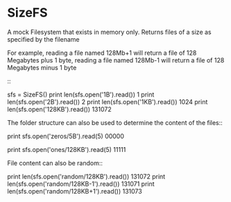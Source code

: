 SizeFS
===========

A mock Filesystem that exists in memory only. Returns files of a size as
specified by the filename

For example, reading a file named 128Mb+1 will return a file of 128 Megabytes
plus 1 byte, reading a file named 128Mb-1 will return a file of 128 Megabytes
minus 1 byte

::

 sfs = SizeFS()
 print len(sfs.open('1B').read())
 1
 print len(sfs.open('2B').read())
 2
 print len(sfs.open('1KB').read())
 1024
 print len(sfs.open('128KB').read())
 131072

The folder structure can also be used to determine the content of the files::

 print sfs.open('zeros/5B').read(5)
 00000

 print sfs.open('ones/128KB').read(5)
 11111

File content can also be random::

 print len(sfs.open('random/128KB').read())
 131072
 print len(sfs.open('random/128KB-1').read())
 131071
 print len(sfs.open('random/128KB+1').read())
 131073